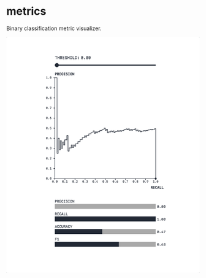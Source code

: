 # metrics

Binary classification metric visualizer.

![A precision-recall curve and some horizontal bars depicting precision, recall, accuracy, and f1 score. There's a moving slider to control the classification threshold. Changing the threshold updates the curve and metrics.](static/metrics-optimized.gif)
